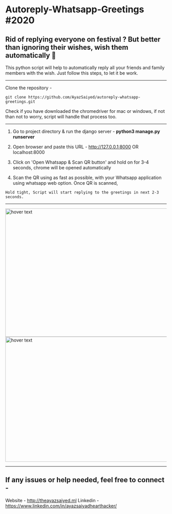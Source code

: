 # Autoreply-Whatsapp-Greetings #2020


Rid of replying everyone on festival ? But better than ignoring their wishes, wish them automatically 🤖
-----------
This python script will help to automatically reply all your friends and family members with the wish. Just follow this steps, to let it be work.

------------
Clone the repository -
```
git clone https://github.com/AyazSaiyed/autoreply-whatsapp-greetings.git
```

Check if you have downloaded the chromedriver for mac or windows, if not than not to worry, script will handle that process too.


-----------

1) Go to project directory & run the django server - <b>python3 manage.py runserver</b>

2) Open browser and paste this URL - http://127.0.0.1:8000 OR localhost:8000

3) Click on 'Open Whatsapp & Scan QR button' and hold on for 3-4 seconds, chrome will be opened automatically 

4) Scan the QR using as fast as possible, with your Whatsapp application using whatsapp web option.
Once QR is scanned, 

```
Hold tight, Script will start replying to the greetings in next 2-3 seconds.
```

------------

  <img src="https://res.cloudinary.com/darkworldfacerecognition/image/upload/v1605590615/autoreply1_l1rhcu.png" width="820" height="400" title="hover text">

  <img src="https://res.cloudinary.com/darkworldfacerecognition/image/upload/v1605590620/autoreply2_q6mket.png" width="820" height="390" title="hover text">
 



-------------------------
If any issues or help needed, feel free to connect - 
-------------------------
Website - http://theayazsaiyed.ml
Linkedin - https://www.linkedin.com/in/ayazsaiyadhearthacker/

